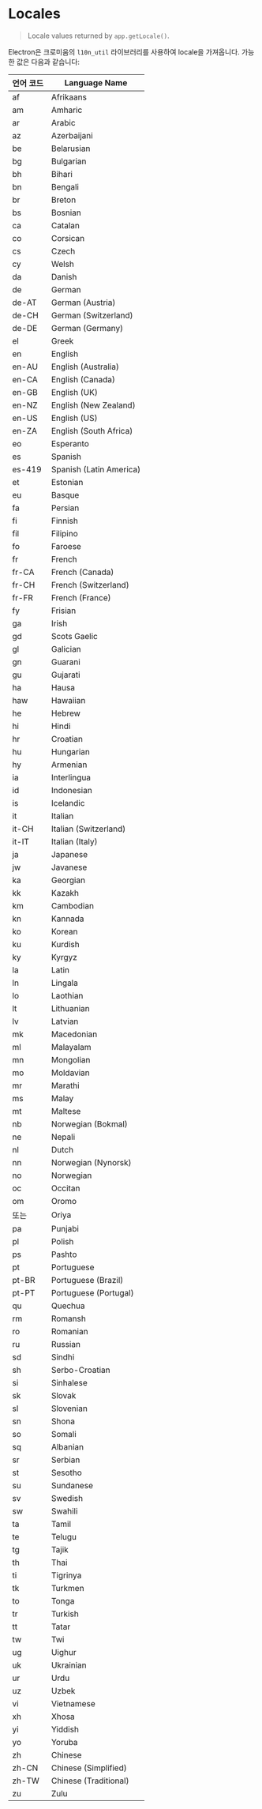 # Locales

> Locale values returned by `app.getLocale()`.

Electron은 크로미움의 `l10n_util` 라이브러리를 사용하여 locale을 가져옵니다. 가능한 값은 다음과 같습니다:

| 언어 코드  | Language Name           |
| ------ | ----------------------- |
| af     | Afrikaans               |
| am     | Amharic                 |
| ar     | Arabic                  |
| az     | Azerbaijani             |
| be     | Belarusian              |
| bg     | Bulgarian               |
| bh     | Bihari                  |
| bn     | Bengali                 |
| br     | Breton                  |
| bs     | Bosnian                 |
| ca     | Catalan                 |
| co     | Corsican                |
| cs     | Czech                   |
| cy     | Welsh                   |
| da     | Danish                  |
| de     | German                  |
| de-AT  | German (Austria)        |
| de-CH  | German (Switzerland)    |
| de-DE  | German (Germany)        |
| el     | Greek                   |
| en     | English                 |
| en-AU  | English (Australia)     |
| en-CA  | English (Canada)        |
| en-GB  | English (UK)            |
| en-NZ  | English (New Zealand)   |
| en-US  | English (US)            |
| en-ZA  | English (South Africa)  |
| eo     | Esperanto               |
| es     | Spanish                 |
| es-419 | Spanish (Latin America) |
| et     | Estonian                |
| eu     | Basque                  |
| fa     | Persian                 |
| fi     | Finnish                 |
| fil    | Filipino                |
| fo     | Faroese                 |
| fr     | French                  |
| fr-CA  | French (Canada)         |
| fr-CH  | French (Switzerland)    |
| fr-FR  | French (France)         |
| fy     | Frisian                 |
| ga     | Irish                   |
| gd     | Scots Gaelic            |
| gl     | Galician                |
| gn     | Guarani                 |
| gu     | Gujarati                |
| ha     | Hausa                   |
| haw    | Hawaiian                |
| he     | Hebrew                  |
| hi     | Hindi                   |
| hr     | Croatian                |
| hu     | Hungarian               |
| hy     | Armenian                |
| ia     | Interlingua             |
| id     | Indonesian              |
| is     | Icelandic               |
| it     | Italian                 |
| it-CH  | Italian (Switzerland)   |
| it-IT  | Italian (Italy)         |
| ja     | Japanese                |
| jw     | Javanese                |
| ka     | Georgian                |
| kk     | Kazakh                  |
| km     | Cambodian               |
| kn     | Kannada                 |
| ko     | Korean                  |
| ku     | Kurdish                 |
| ky     | Kyrgyz                  |
| la     | Latin                   |
| ln     | Lingala                 |
| lo     | Laothian                |
| lt     | Lithuanian              |
| lv     | Latvian                 |
| mk     | Macedonian              |
| ml     | Malayalam               |
| mn     | Mongolian               |
| mo     | Moldavian               |
| mr     | Marathi                 |
| ms     | Malay                   |
| mt     | Maltese                 |
| nb     | Norwegian (Bokmal)      |
| ne     | Nepali                  |
| nl     | Dutch                   |
| nn     | Norwegian (Nynorsk)     |
| no     | Norwegian               |
| oc     | Occitan                 |
| om     | Oromo                   |
| 또는     | Oriya                   |
| pa     | Punjabi                 |
| pl     | Polish                  |
| ps     | Pashto                  |
| pt     | Portuguese              |
| pt-BR  | Portuguese (Brazil)     |
| pt-PT  | Portuguese (Portugal)   |
| qu     | Quechua                 |
| rm     | Romansh                 |
| ro     | Romanian                |
| ru     | Russian                 |
| sd     | Sindhi                  |
| sh     | Serbo-Croatian          |
| si     | Sinhalese               |
| sk     | Slovak                  |
| sl     | Slovenian               |
| sn     | Shona                   |
| so     | Somali                  |
| sq     | Albanian                |
| sr     | Serbian                 |
| st     | Sesotho                 |
| su     | Sundanese               |
| sv     | Swedish                 |
| sw     | Swahili                 |
| ta     | Tamil                   |
| te     | Telugu                  |
| tg     | Tajik                   |
| th     | Thai                    |
| ti     | Tigrinya                |
| tk     | Turkmen                 |
| to     | Tonga                   |
| tr     | Turkish                 |
| tt     | Tatar                   |
| tw     | Twi                     |
| ug     | Uighur                  |
| uk     | Ukrainian               |
| ur     | Urdu                    |
| uz     | Uzbek                   |
| vi     | Vietnamese              |
| xh     | Xhosa                   |
| yi     | Yiddish                 |
| yo     | Yoruba                  |
| zh     | Chinese                 |
| zh-CN  | Chinese (Simplified)    |
| zh-TW  | Chinese (Traditional)   |
| zu     | Zulu                    |